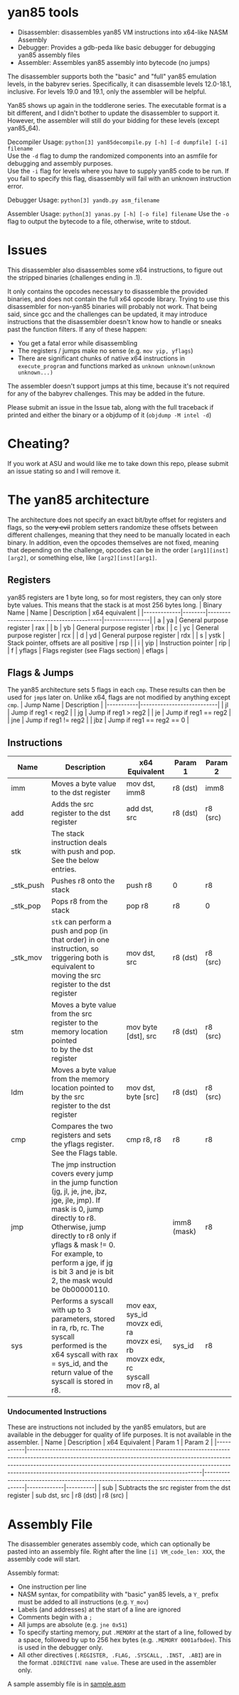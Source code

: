 # yan85 tools
- Disassembler: disassembles yan85 VM instructions into x64-like NASM Assembly
- Debugger: Provides a gdb-peda like basic debugger for debugging yan85 assembly files
- Assembler: Assembles yan85 assembly into bytecode (no jumps)

The disassembler supports both the "basic" and "full" yan85 emulation levels, in the babyrev series. Specifically, it can disassemble levels 12.0-18.1, inclusive. For levels 19.0 and 19.1, only the assembler will be helpful.

Yan85 shows up again in the toddlerone series. The executable format is a bit different, and I didn't bother to update the disassembler to support it. However, the assembler will still do your bidding for these levels (except yan85_64).

Decompiler Usage: `python[3] yan85decompile.py [-h] [-d dumpfile] [-i] filename`<br>
Use the `-d` flag to dump the randomized components into an asmfile for debugging and assembly purposes.<br>
Use the `-i` flag for levels where you have to supply yan85 code to be run. If you fail to specify this flag, disassembly will fail with an unknown instruction error.

Debugger Usage: `python[3] yandb.py asm_filename`

Assembler Usage: `python[3] yanas.py [-h] [-o file] filename`
Use the `-o` flag to output the bytecode to a file, otherwise, write to stdout.

# Issues
This disassembler also disassembles some x64 instructions, to figure out the stripped binaries (challenges ending in .1).

It only contains the opcodes necessary to disassemble the provided binaries, and does not contain the full x64 opcode library. Trying to use this disassembler for non-yan85 binaries will probably not work. That being said, since gcc and the challenges can be updated, it may introduce instructions that the disassembler doesn't know how to handle or sneaks past the function filters. If any of these happen:
- You get a fatal error while disassembling
- The registers / jumps make no sense (e.g. `mov yip, yflags`)
- There are significant chunks of native x64 instructions in `execute_program` and functions marked as `unknown unknown(unknown unknown...)`

The assembler doesn't support jumps at this time, because it's not required for any of the babyrev challenges. This may be added in the future.

Please submit an issue in the Issue tab, along with the full traceback if printed and either the binary or a objdump of it (`objdump -M intel -d`)

# Cheating?
If you work at ASU and would like me to take down this repo, please submit an issue stating so and I will remove it.

# The yan85 architecture
The architecture does not specify an exact bit/byte offset for registers and flags, so the ~~very evil~~ problem setters randomize these offsets between different challenges, meaning that they need to be manually located in each binary. In addition, even the opcodes themselves are not fixed, meaning that depending on the challenge, opcodes can be in the order `[arg1][inst][arg2]`, or something else, like `[arg2][inst][arg1]`.
## Registers
yan85 registers are 1 byte long, so for most registers, they can only store byte values. This means that the stack is at most 256 bytes long.
| Binary Name | Name   | Description                             | x64 equivalent |
|-------------|--------|-----------------------------------------|----------------|
| a           | ya     | General purpose register                | rax            |
| b           | yb     | General purpose register                | rbx            |
| c           | yc     | General purpose register                | rcx            |
| d           | yd     | General purpose register                | rdx            |
| s           | ystk   | Stack pointer, offsets are all positive | rsp            |
| i           | yip    | Instruction pointer                     | rip            |
| f           | yflags | Flags register (see Flags section)      | eflags         |

## Flags & Jumps
The yan85 architecture sets 5 flags in each `cmp`. These results can then be used for `jmp`s later on. Unlike x64, flags are not modified by anything except `cmp`.
| Jump Name | Description               |
|-----------|---------------------------|
| jl        | Jump if reg1 < reg2       |
| jg        | Jump if reg1 > reg2       |
| je        | Jump if reg1 == reg2      |
| jne       | Jump if reg1 != reg2      |
| jbz       | Jump if reg1 == reg2 == 0 |

## Instructions
| Name      | Description                                                                                                                                                                                                                                                                                           | x64 Equivalent                                                                              | Param 1     | Param 2  |
|-----------|-------------------------------------------------------------------------------------------------------------------------------------------------------------------------------------------------------------------------------------------------------------------------------------------------------|---------------------------------------------------------------------------------------------|-------------|----------|
| imm       | Moves a byte value to the dst register                                                                                                                                                                                                                                                                | mov dst, imm8                                                                               | r8 (dst)    | imm8     |
| add       | Adds the src register to the dst register                                                                                                                                                                                                                                                             | add dst, src                                                                                | r8 (dst)    | r8 (src) |
| stk       | The stack instruction deals with push and pop. See the below entries.                                                                                                                                                                                                                                 |                                                                                             |             |          |
| _stk_push | Pushes r8 onto the stack                                                                                                                                                                                                                                                                              | push r8                                                                                     | 0           | r8       |
| _stk_pop  | Pops r8 from the stack                                                                                                                                                                                                                                                                                | pop r8                                                                                      | r8          | 0        |
| _stk_mov  | `stk` can perform a push and pop (in that order) in one instruction, so<br>triggering both is equivalent to moving the src register to the dst register                                                                                                                                               | mov dst, src                                                                                | r8 (dst)    | r8 (src) |
| stm       | Moves a byte value from the src register to the memory location pointed<br>to by the dst register                                                                                                                                                                                                     | mov byte [dst], src                                                                         | r8 (dst)    | r8 (src) |
| ldm       | Moves a byte value from the memory location pointed to by the src<br>register to the dst register                                                                                                                                                                                                     | mov dst, byte [src]                                                                         | r8 (dst)    | r8 (src) |
| cmp       | Compares the two registers and sets the yflags register. See the Flags table.                                                                                                                                                                                                                         | cmp r8, r8                                                                                  | r8          | r8       |
| jmp       | The jmp instruction covers every jump in the jump function<br>(jg, jl, je, jne, jbz, jge, jle, jmp). If mask is 0, jump directly to r8.<br>Otherwise, jump directly to r8 only if yflags & mask != 0. For example, to<br>perform a jge, if jg is bit 3 and je is bit 2, the mask would be 0b00000110. |                                                                                             | imm8 (mask) | r8       |
| sys       | Performs a syscall with up to 3 parameters, stored in ra, rb, rc. The syscall<br>performed is the x64 syscall with rax = sys_id, and the return value of the<br>syscall is stored in r8.                                                                                                              | mov eax, sys_id<br>movzx edi, ra<br>movzx esi, rb<br>movzx edx, rc<br>syscall<br>mov r8, al | sys_id      | r8       |

### Undocumented Instructions
These are instructions not included by the yan85 emulators, but are available in the debugger for quality of life purposes. It is not available in the assembler.
| Name      | Description                                                                                                                                                                                                                                                                                           | x64 Equivalent                                                                              | Param 1     | Param 2  |
|-----------|-------------------------------------------------------------------------------------------------------------------------------------------------------------------------------------------------------------------------------------------------------------------------------------------------------|---------------------------------------------------------------------------------------------|-------------|----------|
| sub       | Subtracts the src register from the dst register                                                                                                                                                                                                                                                                | sub dst, src                                                                     | r8 (dst)    | r8 (src) |

# Assembly File
The disassembler generates assembly code, which can optionally be pasted into an assembly file. Right after the line `[i] VM_code_len: XXX`, the assembly code will start.

Assembly format:
- One instruction per line
- NASM syntax, for compatibility with "basic" yan85 levels, a `Y_` prefix must be added to all instructions (e.g. `Y_mov`)
- Labels (and addresses) at the start of a line are ignored
- Comments begin with a `;`
- All jumps are absolute (e.g. `jne 0x51`)
- To specify starting memory, put `.MEMORY` at the start of a line, followed by a space, followed by up to 256 hex bytes (e.g. `.MEMORY 0001afbdee`). This is used in the debugger only.
- All other directives (`.REGISTER, .FLAG, .SYSCALL, .INST, .ABI`) are in the format `.DIRECTIVE name value`. These are used in the assembler only.

A sample assembly file is in [sample.asm](sample.asm)
